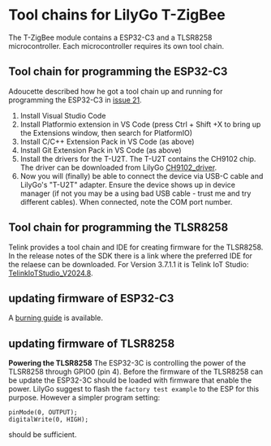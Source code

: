 # Tool chains for LilyGo T-ZigBee

The T-ZigBee module contains a ESP32-C3 and a TLSR8258 microcontroller. Each microcontroller requires its own tool chain. 

## Tool chain for programming the ESP32-C3

Adoucette described how he got a tool chain up and running for programming the ESP32-C3 in [issue 21](https://github.com/Xinyuan-LilyGO/T-ZigBee/issues/21#issuecomment-1566196339).

1. Install Visual Studio Code
2. Install Platformio extension in VS Code (press Ctrl + Shift +X to bring up the Extensions window, then search for PlatformIO)
3. Install C/C++ Extension Pack in VS Code (as above)
4. Install Git Extension Pack in VS Code (as above)
5. Install the drivers for the T-U2T. The T-U2T contains the CH9102 chip. The driver can be downloaded from LilyGo [CH9102_driver](https://github.com/Xinyuan-LilyGO/CH9102_Driver).
6. Now you will (finally) be able to connect the device via USB-C cable and LilyGo's "T-U2T" adapter. Ensure the device shows up in device manager (if not you may be a using bad USB cable - trust me and try different cables). When connected, note the COM port number.



## Tool chain for programming the TLSR8258

Telink provides a tool chain and IDE for creating firmware for the TLSR8258. In the release notes of the SDK there is a link where the preferred IDE for the relaese can be downloaded. For Version 3.7.1.1 it is Telink IoT Studio: [TelinkIoTStudio_V2024.8](https://wiki.telink-semi.cn/tools_and_sdk/Tools/IoTStudio/TelinkIoTStudio_V2024.8.zip).


## updating firmware of ESP32-C3
A [burning guide](https://zbhci.readthedocs.io/en/latest/user-guide/burning.html) is available. 

## updating firmware of TLSR8258

**Powering the TLSR8258**
The ESP32-3C is controlling the power of the TLSR8258 through GPIO0 (pin 4). Before the firmware of the TLSR8258 can be update the ESP32-3C should be loaded with firmware that enable the power. LilyGo suggest to flash the `factory test example` to the ESP for this purpose. However a simpler program setting:
```
pinMode(0, OUTPUT);
digitalWrite(0, HIGH);
```
should be sufficient.
